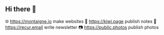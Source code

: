 ## Hi there 👋

🌐 https://montaigne.io    make websites
🥝 https://kiwi.page       publish notes
💌 https://recur.email     write newsletter
📷 https://public.photos   publish photos
